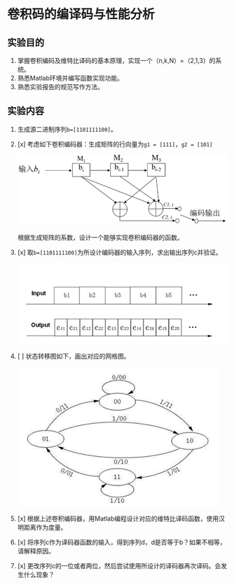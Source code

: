 # 卷积码的编译码与性能分析

## 实验目的

1. 掌握卷积编码及维特比译码的基本原理，实现一个（n,k,N）=（2,1,3）的系统。
2. 熟悉Matlab环境并编写函数实现功能。
3. 熟悉实验报告的规范写作方法。

## 实验内容

1. 生成源二进制序列`b=[1101111100]`。

2. [x] 考虑如下卷积编码器：生成矩阵的行向量为`g1 = [111]`，`g2 = [101]` 

   ![](viterbi.assets/卷积码.png)

   根据生成矩阵的系数，设计一个能够实现卷积编码器的函数。

3. [x] 取`b=[1101111100]`为所设计编码器的输入序列，求出输出序列c并验证。

   ![](viterbi.assets/序列.png)

4. [ ] 状态转移图如下，画出对应的网格图。

   ![](viterbi.assets/状态转移图.png)

5. [x] 根据上述卷积编码器，用Matlab编程设计对应的维特比译码函数，使用汉明距离作为度量。

6. [x] 将序列c作为译码器函数的输入，得到序列d，d是否等于b？如果不相等，请解释原因。

7. [x] 更改序列c的一位或者两位，然后尝试使用所设计的译码器再次译码。会发生什么现象？